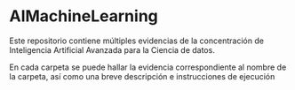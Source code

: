 # AIMachineLearning

Este repositorio contiene múltiples evidencias de la concentración de Inteligencia Artificial Avanzada para la Ciencia de datos.


En cada carpeta se puede hallar la evidencia correspondiente al nombre de la carpeta, así como una breve descripción e instrucciones de ejecución
